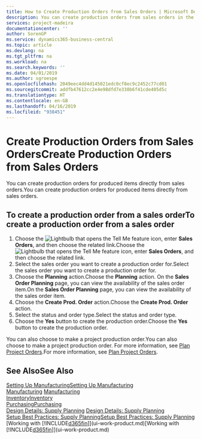 ```yaml
---
title: How to Create Production Orders from Sales Orders | Microsoft Docs
description: You can create production orders from sales orders in the Sales & Marketing department.
services: project-madeira
documentationcenter: ''
author: SorenGP
ms.service: dynamics365-business-central
ms.topic: article
ms.devlang: na
ms.tgt_pltfrm: na
ms.workload: na
ms.search.keywords: ''
ms.date: 04/01/2019
ms.author: sgroespe
ms.openlocfilehash: 2049eec4dd4d145021edc0cf8ec9c2452c77cd01
ms.sourcegitcommit: addfb47612cc2e4e98dfd7e338b6f41cde405d5c
ms.translationtype: HT
ms.contentlocale: en-GB
ms.lasthandoff: 04/16/2019
ms.locfileid: "938451"
---
```

# <a name="create-production-orders-from-sales-orders"></a><span data-ttu-id="727d2-103">Create Production Orders from Sales Orders</span><span class="sxs-lookup"><span data-stu-id="727d2-103">Create Production Orders from Sales Orders</span></span>
<span data-ttu-id="727d2-104">You can create production orders for produced items directly from sales orders.</span><span class="sxs-lookup"><span data-stu-id="727d2-104">You can create production orders for produced items directly from sales orders.</span></span>  

## <a name="to-create-a-production-order-from-a-sales-order"></a><span data-ttu-id="727d2-105">To create a production order from a sales order</span><span class="sxs-lookup"><span data-stu-id="727d2-105">To create a production order from a sales order</span></span>  

1.  <span data-ttu-id="727d2-106">Choose the ![Lightbulb that opens the Tell Me feature](media/ui-search/search_small.png "Tell me what you want to do") icon, enter **Sales Orders**, and then choose the related link.</span><span class="sxs-lookup"><span data-stu-id="727d2-106">Choose the ![Lightbulb that opens the Tell Me feature](media/ui-search/search_small.png "Tell me what you want to do") icon, enter **Sales Orders**, and then choose the related link.</span></span>  
2.  <span data-ttu-id="727d2-107">Select the sales order you want to create a production order for.</span><span class="sxs-lookup"><span data-stu-id="727d2-107">Select the sales order you want to create a production order for.</span></span>  
3.  <span data-ttu-id="727d2-108">Choose the **Planning** action.</span><span class="sxs-lookup"><span data-stu-id="727d2-108">Choose the **Planning** action.</span></span> <span data-ttu-id="727d2-109">On the **Sales Order Planning** page, you can view the availability of the sales order item.</span><span class="sxs-lookup"><span data-stu-id="727d2-109">On the **Sales Order Planning** page, you can view the availability of the sales order item.</span></span>  
4.  <span data-ttu-id="727d2-110">Choose the **Create Prod. Order** action.</span><span class="sxs-lookup"><span data-stu-id="727d2-110">Choose the **Create Prod. Order** action.</span></span>  
5.  <span data-ttu-id="727d2-111">Select the status and order type.</span><span class="sxs-lookup"><span data-stu-id="727d2-111">Select the status and order type.</span></span>  
6.  <span data-ttu-id="727d2-112">Choose the **Yes** button to create the production order.</span><span class="sxs-lookup"><span data-stu-id="727d2-112">Choose the **Yes** button to create the production order.</span></span>

<span data-ttu-id="727d2-113">You can also choose to make a project production order.</span><span class="sxs-lookup"><span data-stu-id="727d2-113">You can also choose to make a project production order.</span></span> <span data-ttu-id="727d2-114">For more information, see [Plan Project Orders](production-how-to-plan-project-orders.md).</span><span class="sxs-lookup"><span data-stu-id="727d2-114">For more information, see [Plan Project Orders](production-how-to-plan-project-orders.md).</span></span>   

## <a name="see-also"></a><span data-ttu-id="727d2-115">See Also</span><span class="sxs-lookup"><span data-stu-id="727d2-115">See Also</span></span>  
[<span data-ttu-id="727d2-116">Setting Up Manufacturing</span><span class="sxs-lookup"><span data-stu-id="727d2-116">Setting Up Manufacturing</span></span>](production-configure-production-processes.md)  
<span data-ttu-id="727d2-117">[Manufacturing](production-manage-manufacturing.md)  </span><span class="sxs-lookup"><span data-stu-id="727d2-117">[Manufacturing](production-manage-manufacturing.md)  </span></span>  
[<span data-ttu-id="727d2-118">Inventory</span><span class="sxs-lookup"><span data-stu-id="727d2-118">Inventory</span></span>](inventory-manage-inventory.md)  
[<span data-ttu-id="727d2-119">Purchasing</span><span class="sxs-lookup"><span data-stu-id="727d2-119">Purchasing</span></span>](purchasing-manage-purchasing.md)  
<span data-ttu-id="727d2-120">[Design Details: Supply Planning](design-details-supply-planning.md) </span><span class="sxs-lookup"><span data-stu-id="727d2-120">[Design Details: Supply Planning](design-details-supply-planning.md) </span></span>  
[<span data-ttu-id="727d2-121">Setup Best Practices: Supply Planning</span><span class="sxs-lookup"><span data-stu-id="727d2-121">Setup Best Practices: Supply Planning</span></span>](setup-best-practices-supply-planning.md)  
<span data-ttu-id="727d2-122">[Working with [!INCLUDE[d365fin](includes/d365fin_md.md)]](ui-work-product.md)</span><span class="sxs-lookup"><span data-stu-id="727d2-122">[Working with [!INCLUDE[d365fin](includes/d365fin_md.md)]](ui-work-product.md)</span></span>
